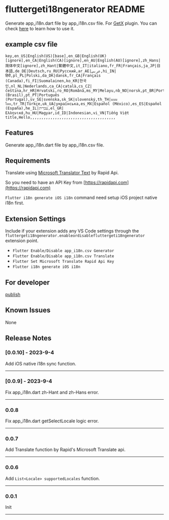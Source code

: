 # fluttergeti18ngenerator README

Generate app_i18n.dart file by app_i18n.csv file. For [GetX](https://pub.dev) plugin.
You can check [here](https://pub.dev/packages/get#internationalization) to learn how to use it.

## example csv file
```
key,en_US|English(US)[base],en_GB|English(UK)[ignore],en_CA|English(CA)[ignore],en_AU|English(AU)[ignore],zh_Hans|简体中文[ignore],zh_Hant|繁體中文,it_IT|italiano,fr_FR|Français,ja_JP|日本語,de_DE|Deutsch,ru_RU|Русский,ar_AE|عربي,hi_IN|हिंदी,pl_PL|Polski,da_DK|dansk,fr_CA|Français (Canada),fi_FI|Suomalainen,ko_KR|한국인,nl_NL|Nederlands,ca_CA|català,cs_CZ|čeština,hr_HR|Hrvatski,ro_RO|Română,ms_MY|Melayu,nb_NO|norsk,pt_BR|Português (Brasil),pt_PT|Português (Portugal),sv_SE|svenska,sk_SK|slovenský,th_TH|แบบไทย,tr_TR|Türkçe,uk_UA|українська,es_MX|Español (México),es_ES|Español (España),he_IL|עִברִית,el_GR|Ελληνικά,hu_HU|Magyar,id_ID|Indonesian,vi_VN|Tiếng Việt
title,Hello,,,,,,,,,,,,,,,,,,,,,,,,,,,,,,,,,,,,,,

```

## Features

Generate app_i18n.dart file by app_i18n.csv file.

## Requirements

Translate using [Microsoft Translator Text](https://rapidapi.com/microsoft-azure-org-microsoft-cognitive-services/api/microsoft-translator-text/) by Rapid Api.

So you need to have an API Key from [https://rapidapi.com](https://rapidapi.com)

`Flutter i18n generate iOS i18n` command need setup iOS project native i18n first.

## Extension Settings

Include if your extension adds any VS Code settings through the `fluttergeti18ngenerator.enableordisablefluttergeti18ngenerator` extension point.

* `Flutter Enable/Disable app_i18n.csv Generator`
* `Flutter Enable/Disable app_i18n.csv Translate`
* `Flutter Set Microsoft Translate Rapid Api Key`
* `Flutter i18n generate iOS i18n`

## For developer
[publish](https://code.visualstudio.com/api/working-with-extensions/publishing-extension)

## Known Issues

None

## Release Notes

### [0.0.10] - 2023-9-4

Add iOS native i18n sync function.

---

### [0.0.9] - 2023-9-4

Fix app_i18n.dart zh-Hant and zh-Hans error.

---

### 0.0.8

Fix app_i18n.dart getSelectLocale logic error.

---
### 0.0.7

Add Translate function by Rapid's Microsoft Translate api.

---

### 0.0.6

Add `List<Locale> supportedLocales` function.

---

### 0.0.1

Init

---